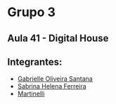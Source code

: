 # Grupo 3
## Aula 41 - Digital House

## Integrantes:
- [Gabrielle Oliveira Santana](https://github.com/santanagabi)
- [Sabrina Helena Ferreira](https://github.com/cassiofreitas)
- [Martinelli](https://github.com/sabrinahelena)
